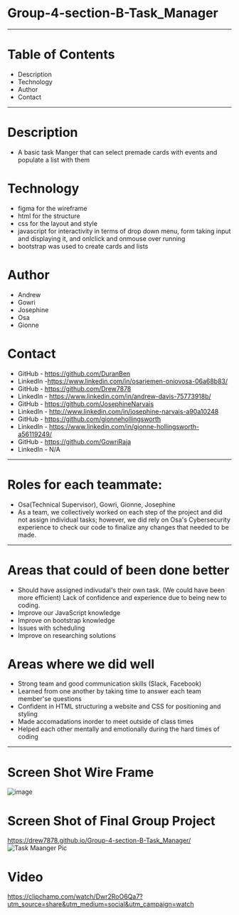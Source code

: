 # Group-4-section-B-Task_Manager
-----------------------------------------------------------------------------------------------------------------------------------------------------------------------
# Table of Contents
* Description
* Technology
* Author
* Contact
-----------------------------------------------------------------------------------------------------------------------------------------------------------------------
# Description
* A basic task Manger that can select premade cards with events and populate a list with them
# Technology
*  figma for the wireframe
*  html for the structure
*  css for the layout and style
*  javascript for interactivity in terms of drop down menu, form taking input and displaying it, and onlclick and onmouse over running
*  bootstrap was used to create cards and lists
# Author
* Andrew
* Gowri
* Josephine
* Osa
* Gionne
# Contact
* GitHub - https://github.com/DuranBen
* LinkedIn -https://www.linkedin.com/in/osariemen-oniovosa-06a68b83/
* GitHub - https://github.com/Drew7878
* LinkedIn - https://www.linkedin.com/in/andrew-davis-75773918b/
* GitHub - https://github.com/JosephineNarvais
* LinkedIn - http://www.linkedin.com/in/josephine-narvais-a90a10248
* GitHub - https://github.com/gionnehollingsworth
* LinkedIn - https://www.linkedin.com/in/gionne-hollingsworth-a56119249/
* GitHub - https://github.com/GowriRaja
* LinkedIn - N/A
-----------------------------------------------------------------------------------------------------------------------------------------------------------------------
# Roles for each teammate:
* Osa(Technical Supervisor), Gowri, Gionne, Josephine
* As a team, we collectively worked on each step of the project and did not assign individual tasks; however, we did rely on Osa's Cybersecurity experience to check our code to finalize any changes that needed to be made.
-----------------------------------------------------------------------------------------------------------------------------------------------------------------------
# Areas that could of been done better
* Should have assigned indivudal's their own task. (We could have been more efficient) Lack of confidence and experience due to being new to coding.
* Improve our JavaScript knowledge
* Improve on bootstrap knowledge
* Issues with scheduling 
* Improve on researching solutions
# Areas where we did well
* Strong team and good communication skills (Slack, Facebook)
* Learned from one another by taking time to answer each team member'se questions
* Confident in HTML structuring a website and CSS for positioning and styling
* Made accomadations inorder to meet outside of class times
* Helped each other mentally and emotionally during the hard times of coding
-----------------------------------------------------------------------------------------------------------------------------------------------------------------------
# Screen Shot Wire Frame
![image](https://user-images.githubusercontent.com/105463875/206602502-e416b2ec-a920-4275-be0b-e50484bc19a1.png)
# Screen Shot of Final Group Project
https://drew7878.github.io/Group-4-section-B-Task_Manager/
![Task Maanger Pic](https://user-images.githubusercontent.com/111025323/206808047-f00c4f48-8f6d-4186-8233-485a78091250.jpg)

  
# Video
https://clipchamp.com/watch/Dwr2RoO6Qa7?utm_source=share&utm_medium=social&utm_campaign=watch


